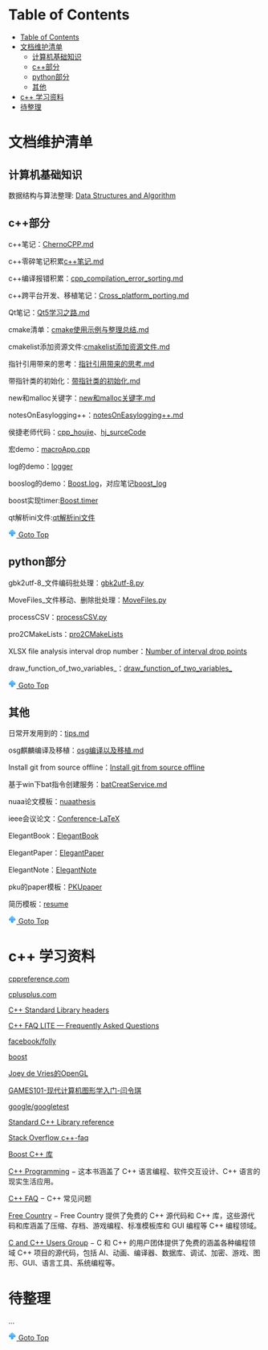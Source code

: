 # Table of Contents
- [Table of Contents](#table-of-contents)
- [文档维护清单](#文档维护清单)
  - [计算机基础知识](#计算机基础知识)
  - [c++部分](#c部分)
  - [python部分](#python部分)
  - [其他](#其他)
- [c++ 学习资料](#c-学习资料)
- [待整理](#待整理)

# 文档维护清单
## 计算机基础知识

数据结构与算法整理: [Data Structures and Algorithm](./code/cpp/DataStructure/README.md)

## c++部分

c++笔记：[ChernoCPP.md](./info/cpp/ChernoCPP.md)

c++零碎笔记积累[c++笔记.md](./info/cpp/c++笔记.md)

c++编译报错积累：[cpp_compilation_error_sorting.md](./info/cpp/cpp_compilation_error_sorting.md)

c++跨平台开发、移植笔记：[Cross_platform_porting.md](./info/cpp/Cross_platform_porting.md)

Qt笔记：[Qt5学习之路.md](./info/Qt/Qt5学习之路.md)

cmake清单：[cmake使用示例与整理总结.md](./info/others/cmake使用示例与整理总结.md)

cmakelist添加资源文件:[cmakelist添加资源文件.md](./info/others/cmakelist添加资源文件.md)

指针引用带来的思考：[指针引用带来的思考.md](./info/cpp/指针引用带来的思考.md)

带指针类的初始化：[带指针类的初始化.md](./info/cpp/带指针类的初始化.md)

new和malloc关键字：[new和malloc关键字.md](./info/cpp/new和malloc关键字.md)

notesOnEasylogging++：[notesOnEasylogging++.md](./info/cpp/notesOnEasylogging++.md)

侯捷老师代码：[cpp_houjie](./info/cpp/cpp_houjie)、[hj_surceCode](./code/cpp/hj_surceCode)

宏demo：[macroApp.cpp](./code/cpp/macroApp.cpp)

log的demo：[logger](./code/cpp/logger/)

booslog的demo：[Boost.log](./code/cpp/BOOSTlog/)，对应笔记[boost_log](./info/cpp/boost_log.md)

boost实现timer:[Boost.timer](./info/cpp/boost_timer.md)

qt解析ini文件:[qt解析ini文件](./code/cpp/QSetting_ini/)

[![top] Goto Top](#table-of-contents)

## python部分

gbk2utf-8_文件编码批处理：[gbk2utf-8.py](./code/Python/gbk2utf-8/main.py)

MoveFiles_文件移动、删除批处理：[MoveFiles.py](./code/Python/MoveFiles/MoveFiles.py)

processCSV：[processCSV.py](./code/Python/processCSV/refactor02.py)

pro2CMakeLists：[pro2CMakeLists](./code/Python/pro2cmakelists/)

XLSX file analysis interval drop number：[Number of interval drop points](./code/Python/statisticalIntervals/main.py)

draw_function_of_two_variables_：[draw_function_of_two_variables_](./code/Python/draw_function_of_two_variables_/main.py)

[![top] Goto Top](#table-of-contents)

## 其他

日常开发用到的：[tips.md](./info/TIPS.md)

osg麒麟编译及移植：[osg编译以及移植.md](./info/others/osg编译以及移植.md)

Install git from source offline：[Install git from source offline](./info/others/Install%20git%20from%20source%20offline.md)

基于win下bat指令创建服务：[batCreatService.md](./info/others/batCreatService.md)

nuaa论文模板：[nuaathesis](./code/LaTex/nuaathesis/)

ieee会议论文：[Conference-LaTeX](./code/LaTex/Conference-LaTeX/)

ElegantBook：[ElegantBook](./code/LaTex/ElegantBook/)

ElegantPaper：[ElegantPaper](./code/LaTex/ElegantPaper/)

ElegantNote：[ElegantNote](./code/LaTex/ElegantNote/)

pku的paper模板：[PKUpaper](./code/LaTex/PKUpaper/)

简历模板：[resume](./code/LaTex/resume/)

[![top] Goto Top](#table-of-contents)


# c++ 学习资料

[cppreference.com](https://en.cppreference.com/w/)

[cplusplus.com](https://cplusplus.com/)

[C++ Standard Library headers](https://en.cppreference.com/w/cpp/header)

[C++ FAQ LITE — Frequently Asked Questions](http://www.sunistudio.com/cppfaq/)

[facebook/folly](https://github.com/facebook/folly)

[boost](https://www.boost.org/)

[Joey de Vries的OpenGL](https://learnopengl-cn.github.io/)

[GAMES101-现代计算机图形学入门-闫令琪](https://www.bilibili.com/video/BV1X7411F744?p=5&vd_source=928ab8f00870337fdf2817d5be74ba86)

[google/googletest](https://github.com/google/googletest)

[Standard C++ Library reference](https://cplusplus.com/reference/)

[Stack Overflow c++-faq](https://stackoverflow.com/questions/tagged/c%2b%2b-faq?sort=votes)

[Boost C++ 库](http://zh.highscore.de/cpp/boost/)

[C++ Programming](https://en.wikibooks.org/wiki/C++_Programming) − 这本书涵盖了 C++ 语言编程、软件交互设计、C++ 语言的现实生活应用。

[C++ FAQ](https://www.parashift.com/c++-faq-lite/index.html#table-of-contents) − C++ 常见问题

[Free Country](https://www.thefreecountry.com/sourcecode/cpp.shtml) − Free Country 提供了免费的 C++ 源代码和 C++ 库，这些源代码和库涵盖了压缩、存档、游戏编程、标准模板库和 GUI 编程等 C++ 编程领域。

[C and C++ Users Group](https://www.hal9k.com/cug/) − C 和 C++ 的用户团体提供了免费的涵盖各种编程领域 C++ 项目的源代码，包括 AI、动画、编译器、数据库、调试、加密、游戏、图形、GUI、语言工具、系统编程等。

# 待整理


...

[![top] Goto Top](#table-of-contents)




[top]: up.png


